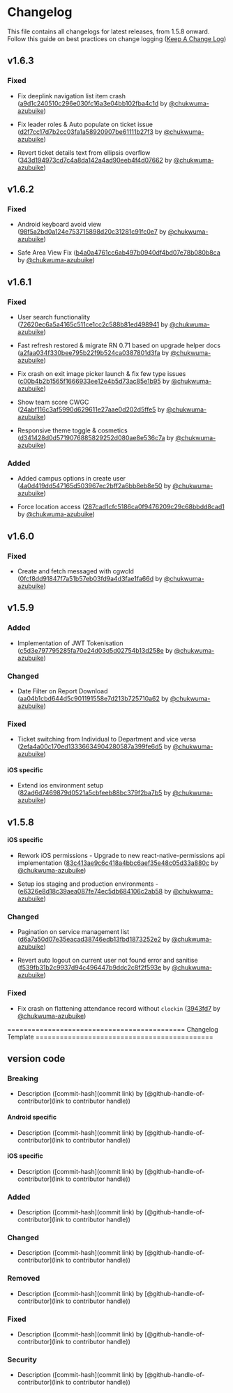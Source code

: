 # Changelog

This file contains all changelogs for latest releases, from 1.5.8 onward. Follow this guide on best practices on change logging ([Keep A Change Log](https://keepachangelog.com/en/1.1.0/))

## v1.6.3

### Fixed

-   Fix deeplink navigation list item crash ([a9d1c240510c296e030fc16a3e04bb102fba4c1d](https://github.com/chukwuma-azubuike/coza-workforce-app/commit/a9d1c240510c296e030fc16a3e04bb102fba4c1d) by [@chukwuma-azubuike](https://github.com/chukwuma-azubuike))

-   Fix leader roles & Auto populate on ticket issue ([d2f7cc17d7b2cc03fa1a58920907be61111b27f3](https://github.com/chukwuma-azubuike/coza-workforce-app/commit/d2f7cc17d7b2cc03fa1a58920907be61111b27f3) by [@chukwuma-azubuike](https://github.com/chukwuma-azubuike))

-   Revert ticket details text from ellipsis overflow ([343d194973cd7c4a8da142a4ad90eeb4f4d07662](https://github.com/chukwuma-azubuike/coza-workforce-app/commit/343d194973cd7c4a8da142a4ad90eeb4f4d07662) by [@chukwuma-azubuike](https://github.com/chukwuma-azubuike))

## v1.6.2

### Fixed

-   Android keyboard avoid view ([98f5a2bd0a124e753715898d20c31281c91fc0e7](https://github.com/chukwuma-azubuike/coza-workforce-app/commit/98f5a2bd0a124e753715898d20c31281c91fc0e7) by [@chukwuma-azubuike](https://github.com/chukwuma-azubuike))

-   Safe Area View Fix ([b4a0a4761cc6ab497b0940df4bd07e78b080b8ca](https://github.com/chukwuma-azubuike/coza-workforce-app/commit/b4a0a4761cc6ab497b0940df4bd07e78b080b8ca) by [@chukwuma-azubuike](https://github.com/chukwuma-azubuike))

## v1.6.1

### Fixed

-   User search functionality ([72620ec6a5a4165c511ce1cc2c588b81ed498941](https://github.com/chukwuma-azubuike/coza-workforce-app/commit/72620ec6a5a4165c511ce1cc2c588b81ed498941) by [@chukwuma-azubuike](https://github.com/chukwuma-azubuike))

-   Fast refresh restored & migrate RN 0.71 based on upgrade helper docs ([a2faa034f330bee795b22f9b524ca0387801d3fa](https://github.com/chukwuma-azubuike/coza-workforce-app/commit/a2faa034f330bee795b22f9b524ca0387801d3fa) by [@chukwuma-azubuike](https://github.com/chukwuma-azubuike))

-   Fix crash on exit image picker launch & fix few type issues ([c00b4b2b1565f1666933ee12e4b5d73ac85e1b95](https://github.com/chukwuma-azubuike/coza-workforce-app/commit/c00b4b2b1565f1666933ee12e4b5d73ac85e1b95) by [@chukwuma-azubuike](https://github.com/chukwuma-azubuike))

-   Show team score CWGC ([24abf116c3af5990d629611e27aae0d202d5ffe5](https://github.com/chukwuma-azubuike/coza-workforce-app/commit/24abf116c3af5990d629611e27aae0d202d5ffe5) by [@chukwuma-azubuike](https://github.com/chukwuma-azubuike))

-   Responsive theme toggle & cosmetics ([d341428d0d5719076885829252d080ae8e536c7a](https://github.com/chukwuma-azubuike/coza-workforce-app/commit/d341428d0d5719076885829252d080ae8e536c7a) by [@chukwuma-azubuike](https://github.com/chukwuma-azubuike))

### Added

-   Added campus options in create user ([4a0d419dd547165d503967ec2bff2a6bb8eb8e50](https://github.com/chukwuma-azubuike/coza-workforce-app/commit/4a0d419dd547165d503967ec2bff2a6bb8eb8e50) by [@chukwuma-azubuike](https://github.com/chukwuma-azubuike))

-   Force location access ([287cad1cfc5186ca0f9476209c29c68bbdd8cad1](https://github.com/chukwuma-azubuike/coza-workforce-app/commit/287cad1cfc5186ca0f9476209c29c68bbdd8cad1) by [@chukwuma-azubuike](https://github.com/chukwuma-azubuike))

## v1.6.0

### Fixed

-   Create and fetch messaged with cgwcId ([0fcf8dd91847f7a51b57eb03fd9a4d3fae1fa66d](https://github.com/chukwuma-azubuike/coza-workforce-app/commit/0fcf8dd91847f7a51b57eb03fd9a4d3fae1fa66d) by [@chukwuma-azubuike](https://github.com/chukwuma-azubuike))

## v1.5.9

### Added

-   Implementation of JWT Tokenisation ([c5d3e797795285fa70e24d03d5d02754b13d258e](https://github.com/chukwuma-azubuike/coza-workforce-app/commit/c5d3e797795285fa70e24d03d5d02754b13d258e) by [@chukwuma-azubuike](https://github.com/chukwuma-azubuike))

### Changed

-   Date Filter on Report Download ([aa04b1cbd644d5c901191558e7d213b725710a62](https://github.com/chukwuma-azubuike/coza-workforce-app/commit/aa04b1cbd644d5c901191558e7d213b725710a62) by [@chukwuma-azubuike](https://github.com/chukwuma-azubuike))

### Fixed

-   Ticket switching from Individual to Department and vice versa ([2efa4a00c170ed13336634904280587a399fe6d5](https://github.com/chukwuma-azubuike/coza-workforce-app/commit/2efa4a00c170ed13336634904280587a399fe6d5) by [@chukwuma-azubuike](https://github.com/chukwuma-azubuike))

#### iOS specific

-   Extend ios environment setup ([82ad6d7469879d0521a5cbfeeb88bc379f2ba7b5](https://github.com/chukwuma-azubuike/coza-workforce-app/commit/82ad6d7469879d0521a5cbfeeb88bc379f2ba7b5) by [@chukwuma-azubuike](https://github.com/chukwuma-azubuike))

## v1.5.8

#### iOS specific

-   Rework iOS permissions - Upgrade to new react-native-permissions api implementation ([83c413ae9c6c418a4bbc6aef35e48c05d33a880c](https://github.com/chukwuma-azubuike/coza-workforce-app/commit/83c413ae9c6c418a4bbc6aef35e48c05d33a880c) by [@chukwuma-azubuike](https://github.com/chukwuma-azubuike))

-   Setup ios staging and production environments - ([e6326e8d18c39aea087fe74ec5db684106c2ab58](https://github.com/chukwuma-azubuike/coza-workforce-app/pull/53/commits/e6326e8d18c39aea087fe74ec5db684106c2ab58) by [@chukwuma-azubuike](https://github.com/chukwuma-azubuike))

### Changed

-   Pagination on service management list ([d6a7a50d07e35eacad38746edb13fbd1873252e2](https://github.com/chukwuma-azubuike/coza-workforce-app/commit/d6a7a50d07e35eacad38746edb13fbd1873252e2) by [@chukwuma-azubuike](https://github.com/chukwuma-azubuike))

-   Revert auto logout on current user not found error and sanitise ([f539fb31b2c9937d94c496447b9ddc2c8f2f593e](https://github.com/chukwuma-azubuike/coza-workforce-app/commit/f539fb31b2c9937d94c496447b9ddc2c8f2f593e) by [@chukwuma-azubuike](https://github.com/chukwuma-azubuike))

### Fixed

-   Fix crash on flattening attendance record without `clockin` ([3943fd7](https://github.com/chukwuma-azubuike/coza-workforce-app/commit/d6a7a50d07e35eacad38746edb13fbd1873252e2) by [@chukwuma-azubuike](https://github.com/chukwuma-azubuike))

============================================ Changelog Template ============================================

## version code

### Breaking

-   Description ([commit-hash](commit link) by [@github-handle-of-contributor](link to contributor handle))

#### Android specific

-   Description ([commit-hash](commit link) by [@github-handle-of-contributor](link to contributor handle))

#### iOS specific

-   Description ([commit-hash](commit link) by [@github-handle-of-contributor](link to contributor handle))

### Added

-   Description ([commit-hash](commit link) by [@github-handle-of-contributor](link to contributor handle))

### Changed

-   Description ([commit-hash](commit link) by [@github-handle-of-contributor](link to contributor handle))

### Removed

-   Description ([commit-hash](commit link) by [@github-handle-of-contributor](link to contributor handle))

### Fixed

-   Description ([commit-hash](commit link) by [@github-handle-of-contributor](link to contributor handle))

### Security

-   Description ([commit-hash](commit link) by [@github-handle-of-contributor](link to contributor handle))
